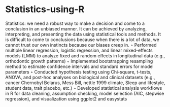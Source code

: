 # Statistics-using-R
Statistics: we need a robust way to make a decision and come to a conclusion in an unbiased manner. It can be achieved by analyzing, interpreting, and presenting the data using statistical tools and methods. It is difficult to come to conclusions because when there is a lot of data, we cannot trust our own instincts because our biases creep in. 
◦ Performed multiple linear regression, logistic regression, and linear mixed-effects models (LMM) to analyze fixed and
random effects in longitudinal data (e.g., orthodontic growth patterns)
◦ Implemented bootstrapping resampling method to estimate confidence intervals and standard errors for model
parameters
◦ Conducted hypothesis testing using Chi-square, t-tests, ANOVA, and post-hoc analyses on biological and clinical datasets
(e.g., cancer Chernobyl Belarus, Mess Bill, nettle 1999 climate, Sleep and lifestyle, student data, trait placebo, etc.)
◦ Developed statistical analysis workflows in R for data cleaning, assumption checking, model selection (AIC, stepwise
regression), and visualization using ggplot2 and easystats
